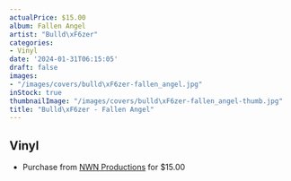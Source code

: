 ```yaml
---
actualPrice: $15.00
album: Fallen Angel
artist: "Bulld\xF6zer"
categories:
- Vinyl
date: '2024-01-31T06:15:05'
draft: false
images:
- "/images/covers/bulld\xF6zer-fallen_angel.jpg"
inStock: true
thumbnailImage: "/images/covers/bulld\xF6zer-fallen_angel-thumb.jpg"
title: "Bulld\xF6zer - Fallen Angel"
---
```


## Vinyl
* Purchase from [NWN Productions](http://shop.nwnprod.com/index.php?route=product/product&path=76&product_id=46312&sort=pd.name&order=ASC) for $15.00
